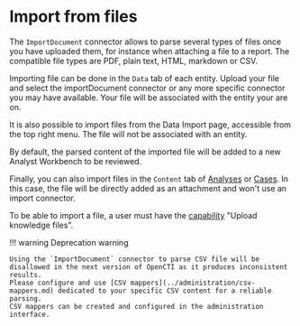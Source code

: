 # Import from files

The `ImportDocument` connector allows to parse several types of files once you have uploaded them, for instance when attaching a file to a report.
The compatible file types are PDF, plain text, HTML, markdown or CSV.

Importing file can be done in the `Data` tab of each entity. Upload your file and select the importDocument connector or any more specific connector you may have available. Your file will be associated with the entity your are on. 

It is also possible to import files from the Data Import page, accessible from the top right menu. The file will not be associated with an entity. 

By default, the parsed content of the imported file will be added to a new Analyst Workbench to be reviewed.

Finally, you can also import files in the `Content` tab of [Analyses](exploring-analysis) or [Cases](exploring-cases.md). In this case, the file will be directly added as an attachment and won't use an import connector.

To be able to import a file, a user must have the [capability](../administration/users.md) "Upload knowledge files".

!!! warning Deprecation warning

    Using the `ImportDocument` connector to parse CSV file will be disallowed in the next version of OpenCTI as it produces inconsistent results.
    Please configure and use [CSV mappers](../administration/csv-mappers.md) dedicated to your specific CSV content for a reliable parsing.
    CSV mappers can be created and configured in the administration interface.   